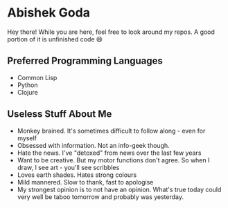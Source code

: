 # Abishek Goda

Hey there! While you are here, feel free to look around my repos. A good portion of it is unfinished code 😄

## Preferred Programming Languages

- Common Lisp
- Python
- Clojure

## Useless Stuff About Me

- Monkey brained. It's sometimes difficult to follow along - even for myself
- Obsessed with information. Not an info-geek though.
- Hate the news. I've "detoxed" from news over the last few years
- Want to be creative. But my motor functions don't agree. So when I draw, I see art - you'll see scribbles
- Loves earth shades. Hates strong colours
- Mild mannered. Slow to thank, fast to apologise
- My strongest opinion is to not have an opinion. What's true today could very well be taboo tomorrow and probably was yesterday.
